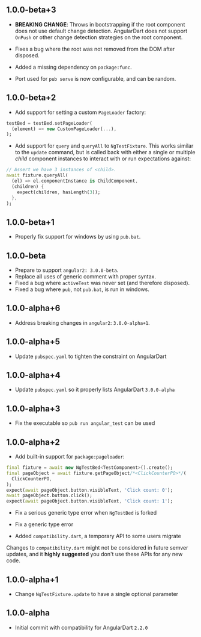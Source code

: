 ## 1.0.0-beta+3

- **BREAKING CHANGE**: Throws in bootstrapping if the root component does not
  use default change detection. AngularDart does not support `OnPush` or other
  change detection strategies on the root component.

- Fixes a bug where the root was not removed from the DOM after disposed.

- Added a missing dependency on `package:func`.

- Port used for `pub serve` is now configurable, and can be random.

## 1.0.0-beta+2

- Add support for setting a custom `PageLoader` factory:

```dart
testBed = testBed.setPageLoader(
  (element) => new CustomPageLoader(...),
);
```

- Add support for `query` and `queryAll` to `NgTestFixture`. This works similar
  to the `update` command, but is called back with either a single or multiple
  _child_ component instances to interact with or run expectations against:

```dart
// Assert we have 3 instances of <child>.
await fixture.queryAll(
  (el) => el.componentInstance is ChildComponent,
  (children) {
    expect(children, hasLength(3));
  },
);
```

## 1.0.0-beta+1

- Properly fix support for windows by using `pub.bat`.

## 1.0.0-beta

- Prepare to support `angular2: 3.0.0-beta`.
- Replace all uses of generic comment with proper syntax.
- Fixed a bug where `activeTest` was never set (and therefore disposed).
- Fixed a bug where `pub`, not `pub.bat`, is run in windows.

## 1.0.0-alpha+6

- Address breaking changes in `angular2`: `3.0.0-alpha+1`.

## 1.0.0-alpha+5

- Update `pubspec.yaml` to tighten the constraint on AngularDart

## 1.0.0-alpha+4

- Update `pubspec.yaml` so it properly lists AngularDart `3.0.0-alpha`

## 1.0.0-alpha+3

- Fix the executable so `pub run angular_test` can be used

## 1.0.0-alpha+2

- Add built-in support for `package:pageloader`:

```dart
final fixture = await new NgTestBed<TestComponent>().create();
final pageObject = await fixture.getPageObject/*<ClickCounterPO>*/(
  ClickCounterPO,
);
expect(await pageObject.button.visibleText, 'Click count: 0');
await pageObject.button.click();
expect(await pageObject.button.visibleText, 'Click count: 1');
```

- Fix a serious generic type error when `NgTestBed` is forked

- Fix a generic type error
- Added `compatibility.dart`, a temporary API to some users migrate

Changes to `compatibility.dart` might not be considered in future semver
updates, and it **highly suggested** you don't use these APIs for any new code.

## 1.0.0-alpha+1

- Change `NgTestFixture.update` to have a single optional parameter

## 1.0.0-alpha

- Initial commit with compatibility for AngularDart `2.2.0`
